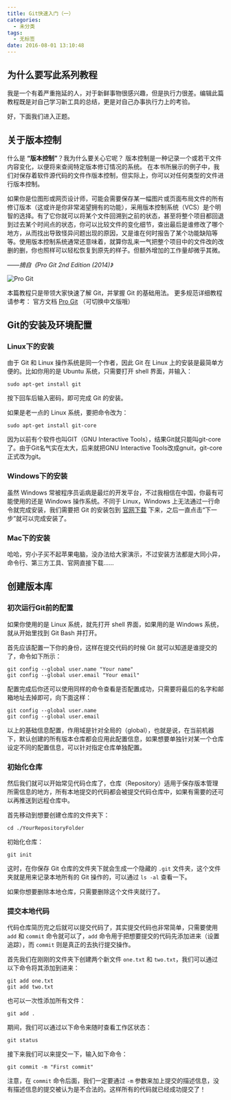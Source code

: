 ```yaml
---
title: Git快速入门（一）
categories:
  - 未分类
tags:
  - 无标签
date: 2016-08-01 13:10:48
---
```


<script setup lang="ts">
import PostHeader from '../../_components/PostHeader.vue'
import EditInfo from '../../_components/EditInfo.vue'
</script>


<PostHeader :postId='2600205337' />

## **为什么要写此系列教程**

我是一个有着严重拖延的人，对于新鲜事物很感兴趣，但是执行力很差。编辑此篇教程既是对自己学习新工具的总结，更是对自己办事执行力上的考验。

好，下面我们进入正题。

## **关于版本控制**

什么是 **“版本控制”**？我为什么要关心它呢？ 版本控制是一种记录一个或若干文件内容变化，以便将来查阅特定版本修订情况的系统。 在本书所展示的例子中，我们对保存着软件源代码的文件作版本控制，但实际上，你可以对任何类型的文件进行版本控制。

如果你是位图形或网页设计师，可能会需要保存某一幅图片或页面布局文件的所有修订版本（这或许是你非常渴望拥有的功能），采用版本控制系统（VCS）是个明智的选择。有了它你就可以将某个文件回溯到之前的状态，甚至将整个项目都回退到过去某个时间点的状态，你可以比较文件的变化细节，查出最后是谁修改了哪个地方，从而找出导致怪异问题出现的原因，又是谁在何时报告了某个功能缺陷等等。使用版本控制系统通常还意味着，就算你乱来一气把整个项目中的文件改的改删的删，你也照样可以轻松恢复到原先的样子。但额外增加的工作量却微乎其微。

——*摘自《Pro Git 2nd Edition (2014)》*

![Pro Git](https://git-scm.com/images/progit2.png)

本篇教程只是带领大家快速了解 Git，并掌握 Git 的基础用法。
更多规范详细教程请参考：
官方文档 [Pro Git](https://git-scm.com/book/en/v2) （可切换中文版哦）

## **Git的安装及环境配置**

### **Linux下的安装**
由于 Git 和 Linux 操作系统是同一个作者，因此 Git 在 Linux 上的安装是最简单方便的。比如你用的是 Ubuntu 系统，只需要打开 shell 界面，并输入：
```
sudo apt-get install git
```
按下回车后输入密码，即可完成 Git 的安装。

如果是老一点的 Linux 系统，要把命令改为：
```
sudo apt-get install git-core
```
因为以前有个软件也叫GIT（GNU Interactive Tools），结果Git就只能叫git-core了。由于Git名气实在太大，后来就把GNU Interactive Tools改成gnuit，git-core正式改为git。

### **Windows下的安装**

虽然 Windows 常被程序员诟病是最烂的开发平台，不过我相信在中国，你最有可能使用的还是 Windows 操作系统。不同于 Linux，Windows 上无法通过一行命令就完成安装，我们需要把 Git 的安装包到 [官网下载](https://git-scm.com/downloads) 下来，之后一直点击“下一步”就可以完成安装了。

### **Mac下的安装**

哈哈，穷小子买不起苹果电脑，没办法给大家演示，不过安装方法都是大同小异，命令行、第三方工具、官网直接下载……

## **创建版本库**

### **初次运行Git前的配置**

如果你使用的是 Linux 系统，就先打开 shell 界面，如果用的是 Windows 系统，就从开始里找到 Git Bash 并打开。

首先应该配置一下你的身份，这样在提交代码的时候 Git 就可以知道是谁提交的了，命令如下所示：
```
git config --global user.name "Your name"
git config --global user.email "Your email"
```

配置完成后你还可以使用同样的命令查看是否配置成功，只需要将最后的名字和邮箱地址去掉即可，向下面这样：
```
git config --global user.name
git config --global user.email
```

以上的基础信息配置，作用域是针对全局的（global），也就是说，在当前机器下，默认创建的所有版本仓库都会应用此配置信息，如果想要单独针对某一个仓库设定不同的配置信息，可以针对指定仓库单独配置。

### **初始化仓库**

然后我们就可以开始常见代码仓库了，仓库（Repository）适用于保存版本管理所需信息的地方，所有本地提交的代码都会被提交代码仓库中，如果有需要的还可以再推送到远程仓库中。

首先移动到想要创建仓库的文件夹下：
```
cd ./YourRepositoryFolder
```

初始化仓库：
```
git init
```

这时，在你保存 Git 仓库的文件夹下就会生成一个隐藏的 ``.git`` 文件夹，这个文件夹就是用来记录本地所有的 Git 操作的，可以通过 ``ls -al`` 查看一下。

如果你想要删除本地仓库，只需要删除这个文件夹就行了。

### **提交本地代码**

代码仓库简历完之后就可以提交代码了，其实提交代码也非常简单，只需要使用 ``add`` 和 ``commit`` 命令就可以了，``add`` 命令用于把想要提交的代码先添加进来（设置 追踪），而 ``commit`` 则是真正的去执行提交操作。

首先我们在刚刚的文件夹下创建两个新文件 ``one.txt`` 和 ``two.txt``，我们可以通过以下命令将其添加到进来：
```
git add one.txt
git add two.txt
```

也可以一次性添加所有文件：
```
git add .
```

期间，我们可以通过以下命令来随时查看工作区状态：
```
git status
```

接下来我们可以来提交一下，输入如下命令：
```
git commit -m "First commit"
```

注意，在 ``commit`` 命令后面，我们一定要通过 ``-m`` 参数来加上提交的描述信息，没有描述信息的提交被认为是不合法的。这样所有的代码就已经成功提交了！


<EditInfo editLink='https://github.com/liangpengyv/my-blog-by-fluxpress/issues/1' lastUpdated='2024-10-20 17:00:56' />